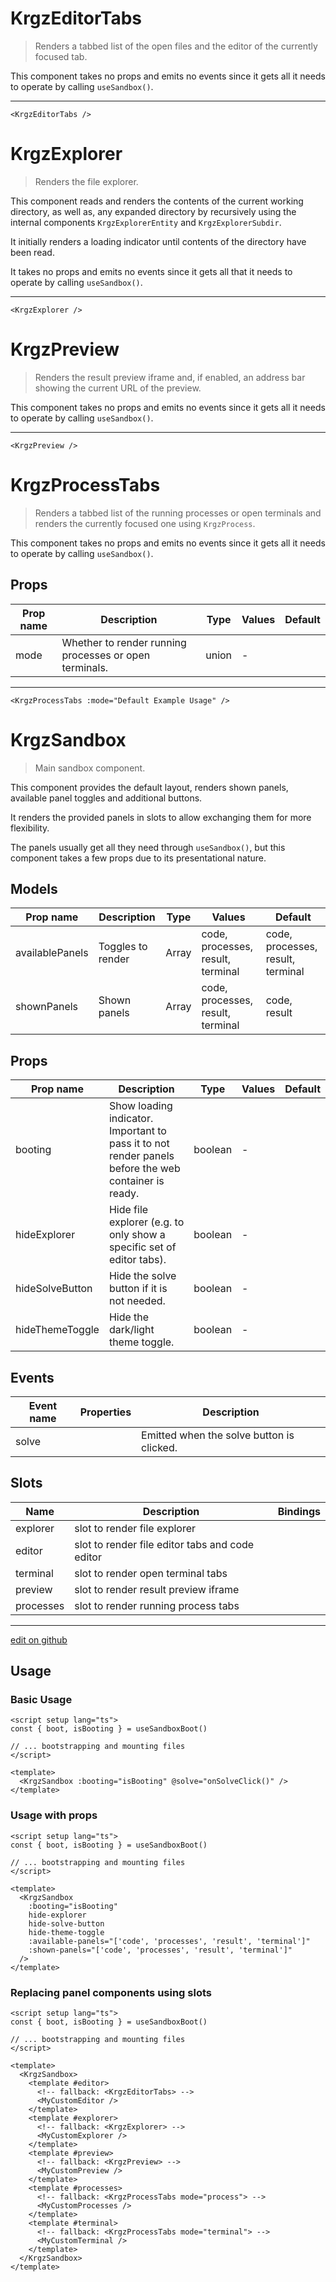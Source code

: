 # KrgzEditorTabs

> Renders a tabbed list of the open files and the editor of the currently focused tab.

This component takes no props and emits no events since it gets all it needs to operate by calling `useSandbox()`.

---

```vue live
<KrgzEditorTabs />
```
# KrgzExplorer

> Renders the file explorer.

This component reads and renders the contents of the current working directory, as well as, any expanded directory
by recursively using the internal components `KrgzExplorerEntity` and `KrgzExplorerSubdir`.

It initially renders a loading indicator until contents of the directory have been read.

It takes no props and emits no events since it gets all that it needs to operate by calling `useSandbox()`.

---

```vue live
<KrgzExplorer />
```
# KrgzPreview

> Renders the result preview iframe and, if enabled, an address bar showing the current URL of the preview.

This component takes no props and emits no events since it gets all it needs to operate by calling `useSandbox()`.

---

```vue live
<KrgzPreview />
```
# KrgzProcessTabs

> Renders a tabbed list of the running processes or open terminals
> and renders the currently focused one using `KrgzProcess`.

This component takes no props and emits no events since it gets all it needs to operate by calling `useSandbox()`.

## Props

| Prop name | Description                                            | Type  | Values | Default |
| --------- | ------------------------------------------------------ | ----- | ------ | ------- |
| mode      | Whether to render running processes or open terminals. | union | -      |         |

---

```vue live
<KrgzProcessTabs :mode="Default Example Usage" />
```
# KrgzSandbox

> Main sandbox component.

This component provides the default layout, renders shown panels, available panel toggles and additional buttons.

It renders the provided panels in slots to allow exchanging them for more flexibility.

The panels usually get all they need through `useSandbox()`, but this component takes a few props due to its
presentational nature.

## Models

| Prop name       | Description       | Type  | Values                            | Default                           |
| --------------- | ----------------- | ----- | --------------------------------- | --------------------------------- |
| availablePanels | Toggles to render | Array | code, processes, result, terminal | code, processes, result, terminal |
| shownPanels     | Shown panels      | Array | code, processes, result, terminal | code, result                      |

## Props

| Prop name       | Description                                                                                          | Type    | Values | Default |
| --------------- | ---------------------------------------------------------------------------------------------------- | ------- | ------ | ------- |
| booting         | Show loading indicator. Important to pass it to not render panels before the web container is ready. | boolean | -      |         |
| hideExplorer    | Hide file explorer (e.g. to only show a specific set of editor tabs).                                | boolean | -      |         |
| hideSolveButton | Hide the solve button if it is not needed.                                                           | boolean | -      |         |
| hideThemeToggle | Hide the dark/light theme toggle.                                                                    | boolean | -      |         |

## Events

| Event name | Properties | Description                               |
| ---------- | ---------- | ----------------------------------------- |
| solve      |            | Emitted when the solve button is clicked. |

## Slots

| Name      | Description                                     | Bindings |
| --------- | ----------------------------------------------- | -------- |
| explorer  | slot to render file explorer                    |          |
| editor    | slot to render file editor tabs and code editor |          |
| terminal  | slot to render open terminal tabs               |          |
| preview   | slot to render result preview iframe            |          |
| processes | slot to render running process tabs             |          |

---

<a href="https://github.com/vue-styleguidist/vue-styleguidist/edit/dev/examples/docgen/src/components/KrgzSandbox.md" class="docgen-edit-link">edit on github</a>

## Usage

### Basic Usage

```vue
<script setup lang="ts">
const { boot, isBooting } = useSandboxBoot()

// ... bootstrapping and mounting files
</script>

<template>
  <KrgzSandbox :booting="isBooting" @solve="onSolveClick()" />
</template>
```

### Usage with props

```vue
<script setup lang="ts">
const { boot, isBooting } = useSandboxBoot()

// ... bootstrapping and mounting files
</script>

<template>
  <KrgzSandbox
    :booting="isBooting"
    hide-explorer
    hide-solve-button
    hide-theme-toggle
    :available-panels="['code', 'processes', 'result', 'terminal']"
    :shown-panels="['code', 'processes', 'result', 'terminal']"
  />
</template>
```

### Replacing panel components using slots

```vue
<script setup lang="ts">
const { boot, isBooting } = useSandboxBoot()

// ... bootstrapping and mounting files
</script>

<template>
  <KrgzSandbox>
    <template #editor>
      <!-- fallback: <KrgzEditorTabs> -->
      <MyCustomEditor />
    </template>
    <template #explorer>
      <!-- fallback: <KrgzExplorer> -->
      <MyCustomExplorer />
    </template>
    <template #preview>
      <!-- fallback: <KrgzPreview> -->
      <MyCustomPreview />
    </template>
    <template #processes>
      <!-- fallback: <KrgzProcessTabs mode="process"> -->
      <MyCustomProcesses />
    </template>
    <template #terminal>
      <!-- fallback: <KrgzProcessTabs mode="terminal"> -->
      <MyCustomTerminal />
    </template>
  </KrgzSandbox>
</template>
```

